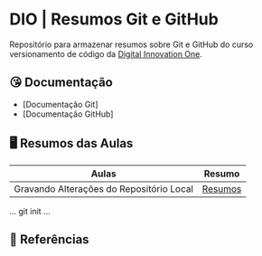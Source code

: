 # DIO | Resumos Git e GitHub

Repositório para armazenar resumos sobre Git e GitHub do curso versionamento de código da [Digital Innovation One](https://web.dio.me/course/versionamento-de-codigo-com-git-e-github/learning/599dd3dd-d189-474f-a55c-22f37b4472da?back=/track/microsoft-azure-ai-fundamentals&tab=undefined&moduleId=undefined).

## 😘 Documentação
- [Documentação Git]
- [Documentação GitHub]

## 🖥️ Resumos das Aulas

| Aulas | Resumo |
|-------|---------|
| Gravando Alterações do Repositório Local | [Resumos](https://web.dio.me/course/versionamento-de-codigo-com-git-e-github/learning/599dd3dd-d189-474f-a55c-22f37b4472da?back=/track/microsoft-azure-ai-fundamentals&tab=undefined&moduleId=undefined) |

...
git init
...

## 🔎 Referências
